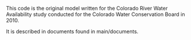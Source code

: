 This code is the original model written for the Colorado River Water Availability study conducted for the Colorado Water Conservation Board in 2010.

It is described in documents found in main/documents.

